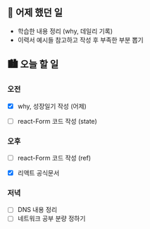 ## 🌃 어제 했던 일

- 학습한 내용 정리 (why, 데일리 기록)
- 이력서 예시들 참고하고 작성 후 부족한 부분 뽑기

## 🏙️ 오늘 할 일

### 오전

- [x] why, 성장일기 작성 (어제)
- [ ] react-Form 코드 작성 (state)


### 오후
- [ ] react-Form 코드 작성 (ref)
- [x] 리액트 공식문서


### 저녁

- [ ] DNS 내용 정리
- [ ] 네트워크 공부 분량 정하기